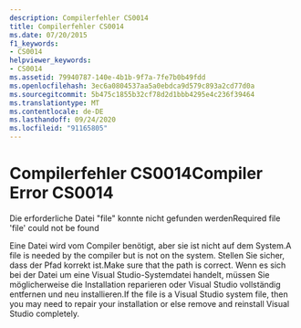 ```yaml
---
description: Compilerfehler CS0014
title: Compilerfehler CS0014
ms.date: 07/20/2015
f1_keywords:
- CS0014
helpviewer_keywords:
- CS0014
ms.assetid: 79940787-140e-4b1b-9f7a-7fe7b0b49fdd
ms.openlocfilehash: 3ec6a0804537aa5a0ebdca9d579c893a2cd77d0a
ms.sourcegitcommit: 5b475c1855b32cf78d2d1bbb4295e4c236f39464
ms.translationtype: MT
ms.contentlocale: de-DE
ms.lasthandoff: 09/24/2020
ms.locfileid: "91165805"
---
```

# <a name="compiler-error-cs0014"></a><span data-ttu-id="084f3-103">Compilerfehler CS0014</span><span class="sxs-lookup"><span data-stu-id="084f3-103">Compiler Error CS0014</span></span>

<span data-ttu-id="084f3-104">Die erforderliche Datei "file" konnte nicht gefunden werden</span><span class="sxs-lookup"><span data-stu-id="084f3-104">Required file 'file' could not be found</span></span>  
  
 <span data-ttu-id="084f3-105">Eine Datei wird vom Compiler benötigt, aber sie ist nicht auf dem System.</span><span class="sxs-lookup"><span data-stu-id="084f3-105">A file is needed by the compiler but is not on the system.</span></span> <span data-ttu-id="084f3-106">Stellen Sie sicher, dass der Pfad korrekt ist.</span><span class="sxs-lookup"><span data-stu-id="084f3-106">Make sure that the path is correct.</span></span> <span data-ttu-id="084f3-107">Wenn es sich bei der Datei um eine Visual Studio-Systemdatei handelt, müssen Sie möglicherweise die Installation reparieren oder Visual Studio vollständig entfernen und neu installieren.</span><span class="sxs-lookup"><span data-stu-id="084f3-107">If the file is a Visual Studio system file, then you may need to repair your installation or else remove and reinstall Visual Studio completely.</span></span>
